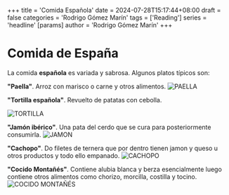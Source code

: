 +++
title = 'Comida Española'
date = 2024-07-28T15:17:44+08:00
draft = false
categories = 'Rodrigo Gómez Marín'
tags = ['Reading']
series = 'headline'
[params]
  author = 'Rodrigo Gómez Marín'
+++

# Comida de España

La comida **española** es variada y sabrosa. Algunos platos típicos son:

**"Paella"**. Arroz con marisco o carne y otros alimentos.
![PAELLA](https://hips.hearstapps.com/hmg-prod/images/paella-valenciana-elle-gourmet-65cd30a24348c.jpg?crop=1xw:0.84375xh;center,top&resize=1200:*)

**"Tortilla española"**. Revuelto de patatas con cebolla.

![TORTILLA](https://e00-xlk-cooking-elmundo.uecdn.es/files/image_414_276/uploads/2023/02/28/63fe555318358.jpeg)

**"Jamón ibérico"**. Una pata del cerdo que se cura para posteriormente consumirla.
![JAMON](https://seleccionartesana.es/wp-content/uploads/2024/02/valor-nutricional-del-jamon-iberico.webp)

**"Cachopo"**. Do filetes de ternera que por dentro tienen jamon y queso u otros productos y todo ello empanado.
![CACHOPO](https://imagenes.20minutos.es/files/image_990_556/uploads/imagenes/2022/12/07/cachopo.jpeg)

**"Cocido Montañés"**. Contiene alubia blanca y berza esencialmente luego contiene otros alimentos como chorizo, morcilla, costilla y tocino.
![COCIDO MONTAÑÉS](https://imag.bonviveur.com/cocido-montanes-recien-servido.jpg)
